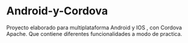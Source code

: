 # Android-y-Cordova
Proyecto elaborado para multiplataforma Android y IOS , con Cordova Apache. Que contiene diferentes funcionalidades a modo de practica.
